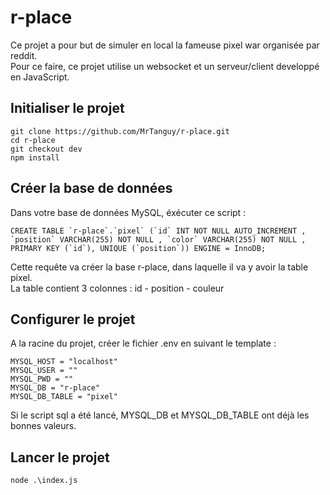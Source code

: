 # r-place

Ce projet a pour but de simuler en local la fameuse pixel war organisée par reddit. <br>
Pour ce faire, ce projet utilise un websocket et un serveur/client developpé en JavaScript.

## Initialiser le projet 

```
git clone https://github.com/MrTanguy/r-place.git
cd r-place
git checkout dev
npm install
```

## Créer la base de données

Dans votre base de données MySQL, éxécuter ce script : 

```
CREATE TABLE `r-place`.`pixel` (`id` INT NOT NULL AUTO_INCREMENT , `position` VARCHAR(255) NOT NULL , `color` VARCHAR(255) NOT NULL , PRIMARY KEY (`id`), UNIQUE (`position`)) ENGINE = InnoDB;
```

Cette requête va créer la base r-place, dans laquelle il va y avoir la table pixel. <br>
La table contient 3 colonnes : id - position - couleur

## Configurer le projet 

A la racine du projet, créer le fichier .env en suivant le template : 

```
MYSQL_HOST = "localhost"
MYSQL_USER = ""
MYSQL_PWD = ""
MYSQL_DB = "r-place"
MYSQL_DB_TABLE = "pixel"
```

Si le script sql a été lancé, MYSQL_DB et MYSQL_DB_TABLE ont déjà les bonnes valeurs.

## Lancer le projet 

`node .\index.js`



